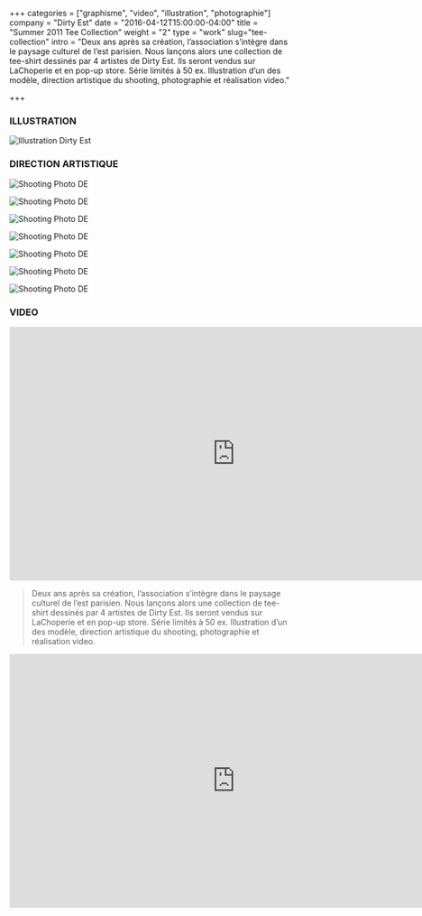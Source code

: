 +++
categories = ["graphisme", "video", "illustration", "photographie"]
company = "Dirty Est"
date = "2016-04-12T15:00:00-04:00"
title = "Summer 2011 Tee Collection"
weight = "2"
type = "work"
slug="tee-collection"
intro = "Deux ans après sa création, l’association s’intègre dans le paysage culturel de l’est parisien. Nous lançons alors une collection de tee-shirt dessinés par 4 artistes de Dirty Est. Ils seront vendus sur LaChoperie et en pop-up store. Série limités à 50 ex.  Illustration d’un des modèle, direction artistique du shooting, photographie et réalisation video."

+++

### ILLUSTRATION

![Illustration Dirty Est](/img/de_illus.jpg)

### DIRECTION ARTISTIQUE

![Shooting Photo DE](/img/de_da_01.jpg)

![Shooting Photo DE](/img/de_da_02.jpg)

![Shooting Photo DE](/img/de_da_03.jpg)

![Shooting Photo DE](/img/de_da_04.jpg)

![Shooting Photo DE](/img/de_da_05.jpg)

![Shooting Photo DE](/img/de_da_06.jpg)

![Shooting Photo DE](/img/de_da_07.jpg)

### VIDEO

<p><iframe src="https://player.vimeo.com/video/167872389?title=0&byline=0&portrait=0" width="800" height="450" frameborder="0" webkitallowfullscreen mozallowfullscreen allowfullscreen></iframe></p>

>Deux ans après sa création, l’association s’intègre dans le paysage culturel de l’est parisien. Nous lançons alors une collection de tee-shirt dessinés par 4 artistes de Dirty Est. Ils seront vendus sur LaChoperie et en pop-up store. Série limités à 50 ex.  Illustration d’un des modèle, direction artistique du shooting, photographie et réalisation video.

<p><iframe src="https://player.vimeo.com/video/23883870?title=0&byline=0&portrait=0" width="800" height="450" frameborder="0" webkitallowfullscreen mozallowfullscreen allowfullscreen></iframe></p>
